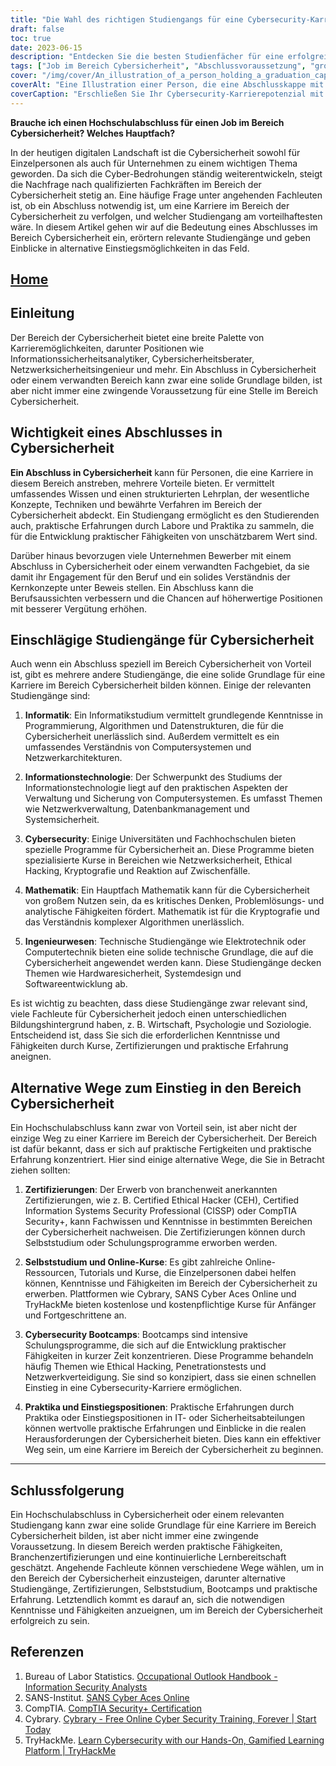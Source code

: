 ```yaml
---
title: "Die Wahl des richtigen Studiengangs für eine Cybersecurity-Karriere: Ein Leitfaden für angehende Fachkräfte"
draft: false
toc: true
date: 2023-06-15
description: "Entdecken Sie die besten Studienfächer für eine erfolgreiche Cybersecurity-Karriere und erfahren Sie, wie Sie den Weg zu einer qualifizierten Fachkraft finden."
tags: ["Job im Bereich Cybersicherheit", "Abschlussvoraussetzung", "große Auswahl", "Karriere im Bereich Cybersicherheit", "Informationssicherheit", "Cyber-Bedrohungen", "Karrieremöglichkeiten", "Entwicklung von Fähigkeiten", "Branchenzertifizierungen", "Bootcamps für Cybersicherheit", "Möglichkeiten des Selbststudiums", "Online-Kurse", "Praktikantenprogramme", "Einstiegspositionen", "Jobs im Bereich Cybersicherheit", "Cybersicherheitsausbildung", "Berufsberatung", "Wege der Cybersicherheit", "beste Studiengänge für Cybersicherheit", "Cybersicherheits-Lehrplan", "Hauptfach Informationstechnologie", "Hauptfach Informatik", "Hauptfach Mathematik", "Schwerpunkt Ingenieurwesen", "Wirtschaft und Cybersicherheit", "Psychologie und Cybersicherheit", "Soziologie und Cybersicherheit", "Berufsaussichten im Bereich Cybersicherheit", "praktische Fähigkeiten im Bereich der Cybersicherheit", "kontinuierliches Lernen im Bereich der Cybersicherheit", "Nachfrage nach Fachleuten für Cybersicherheit"]
cover: "/img/cover/An_illustration_of_a_person_holding_a_graduation_cap_with.png"
coverAlt: "Eine Illustration einer Person, die eine Abschlusskappe mit einem Schild hält, das für Cybersicherheit steht und die Notwendigkeit von Bildung und Fähigkeiten im Bereich der Cybersicherheit symbolisiert. --aspect 16:9"
coverCaption: "Erschließen Sie Ihr Cybersecurity-Karrierepotenzial mit Bildung und Fähigkeiten."
---
```


**Brauche ich einen Hochschulabschluss für einen Job im Bereich Cybersicherheit? Welches Hauptfach?**

In der heutigen digitalen Landschaft ist die Cybersicherheit sowohl für Einzelpersonen als auch für Unternehmen zu einem wichtigen Thema geworden. Da sich die Cyber-Bedrohungen ständig weiterentwickeln, steigt die Nachfrage nach qualifizierten Fachkräften im Bereich der Cybersicherheit stetig an. Eine häufige Frage unter angehenden Fachleuten ist, ob ein Abschluss notwendig ist, um eine Karriere im Bereich der Cybersicherheit zu verfolgen, und welcher Studiengang am vorteilhaftesten wäre. In diesem Artikel gehen wir auf die Bedeutung eines Abschlusses im Bereich Cybersicherheit ein, erörtern relevante Studiengänge und geben Einblicke in alternative Einstiegsmöglichkeiten in das Feld.

## [Home](/cyber-security-career-playbook-start/)

## Einleitung

Der Bereich der Cybersicherheit bietet eine breite Palette von Karrieremöglichkeiten, darunter Positionen wie Informationssicherheitsanalytiker, Cybersicherheitsberater, Netzwerksicherheitsingenieur und mehr. Ein Abschluss in Cybersicherheit oder einem verwandten Bereich kann zwar eine solide Grundlage bilden, ist aber nicht immer eine zwingende Voraussetzung für eine Stelle im Bereich Cybersicherheit.

## Wichtigkeit eines Abschlusses in Cybersicherheit

**Ein Abschluss in Cybersicherheit** kann für Personen, die eine Karriere in diesem Bereich anstreben, mehrere Vorteile bieten. Er vermittelt umfassendes Wissen und einen strukturierten Lehrplan, der wesentliche Konzepte, Techniken und bewährte Verfahren im Bereich der Cybersicherheit abdeckt. Ein Studiengang ermöglicht es den Studierenden auch, praktische Erfahrungen durch Labore und Praktika zu sammeln, die für die Entwicklung praktischer Fähigkeiten von unschätzbarem Wert sind.

Darüber hinaus bevorzugen viele Unternehmen Bewerber mit einem Abschluss in Cybersicherheit oder einem verwandten Fachgebiet, da sie damit ihr Engagement für den Beruf und ein solides Verständnis der Kernkonzepte unter Beweis stellen. Ein Abschluss kann die Berufsaussichten verbessern und die Chancen auf höherwertige Positionen mit besserer Vergütung erhöhen.

## Einschlägige Studiengänge für Cybersicherheit

Auch wenn ein Abschluss speziell im Bereich Cybersicherheit von Vorteil ist, gibt es mehrere andere Studiengänge, die eine solide Grundlage für eine Karriere im Bereich Cybersicherheit bilden können. Einige der relevanten Studiengänge sind:

1. **Informatik**: Ein Informatikstudium vermittelt grundlegende Kenntnisse in Programmierung, Algorithmen und Datenstrukturen, die für die Cybersicherheit unerlässlich sind. Außerdem vermittelt es ein umfassendes Verständnis von Computersystemen und Netzwerkarchitekturen.

2. **Informationstechnologie**: Der Schwerpunkt des Studiums der Informationstechnologie liegt auf den praktischen Aspekten der Verwaltung und Sicherung von Computersystemen. Es umfasst Themen wie Netzwerkverwaltung, Datenbankmanagement und Systemsicherheit.

3. **Cybersecurity**: Einige Universitäten und Fachhochschulen bieten spezielle Programme für Cybersicherheit an. Diese Programme bieten spezialisierte Kurse in Bereichen wie Netzwerksicherheit, Ethical Hacking, Kryptografie und Reaktion auf Zwischenfälle.

4. **Mathematik**: Ein Hauptfach Mathematik kann für die Cybersicherheit von großem Nutzen sein, da es kritisches Denken, Problemlösungs- und analytische Fähigkeiten fördert. Mathematik ist für die Kryptografie und das Verständnis komplexer Algorithmen unerlässlich.

5. **Ingenieurwesen**: Technische Studiengänge wie Elektrotechnik oder Computertechnik bieten eine solide technische Grundlage, die auf die Cybersicherheit angewendet werden kann. Diese Studiengänge decken Themen wie Hardwaresicherheit, Systemdesign und Softwareentwicklung ab.

Es ist wichtig zu beachten, dass diese Studiengänge zwar relevant sind, viele Fachleute für Cybersicherheit jedoch einen unterschiedlichen Bildungshintergrund haben, z. B. Wirtschaft, Psychologie und Soziologie. Entscheidend ist, dass Sie sich die erforderlichen Kenntnisse und Fähigkeiten durch Kurse, Zertifizierungen und praktische Erfahrung aneignen.

## Alternative Wege zum Einstieg in den Bereich Cybersicherheit

Ein Hochschulabschluss kann zwar von Vorteil sein, ist aber nicht der einzige Weg zu einer Karriere im Bereich der Cybersicherheit. Der Bereich ist dafür bekannt, dass er sich auf praktische Fertigkeiten und praktische Erfahrung konzentriert. Hier sind einige alternative Wege, die Sie in Betracht ziehen sollten:

1. **Zertifizierungen**: Der Erwerb von branchenweit anerkannten Zertifizierungen, wie z. B. Certified Ethical Hacker (CEH), Certified Information Systems Security Professional (CISSP) oder CompTIA Security+, kann Fachwissen und Kenntnisse in bestimmten Bereichen der Cybersicherheit nachweisen. Die Zertifizierungen können durch Selbststudium oder Schulungsprogramme erworben werden.

2. **Selbststudium und Online-Kurse**: Es gibt zahlreiche Online-Ressourcen, Tutorials und Kurse, die Einzelpersonen dabei helfen können, Kenntnisse und Fähigkeiten im Bereich der Cybersicherheit zu erwerben. Plattformen wie Cybrary, SANS Cyber Aces Online und TryHackMe bieten kostenlose und kostenpflichtige Kurse für Anfänger und Fortgeschrittene an.

3. **Cybersecurity Bootcamps**: Bootcamps sind intensive Schulungsprogramme, die sich auf die Entwicklung praktischer Fähigkeiten in kurzer Zeit konzentrieren. Diese Programme behandeln häufig Themen wie Ethical Hacking, Penetrationstests und Netzwerkverteidigung. Sie sind so konzipiert, dass sie einen schnellen Einstieg in eine Cybersecurity-Karriere ermöglichen.

4. **Praktika und Einstiegspositionen**: Praktische Erfahrungen durch Praktika oder Einstiegspositionen in IT- oder Sicherheitsabteilungen können wertvolle praktische Erfahrungen und Einblicke in die realen Herausforderungen der Cybersicherheit bieten. Dies kann ein effektiver Weg sein, um eine Karriere im Bereich der Cybersicherheit zu beginnen.

______

## Schlussfolgerung

Ein Hochschulabschluss in Cybersicherheit oder einem relevanten Studiengang kann zwar eine solide Grundlage für eine Karriere im Bereich Cybersicherheit bilden, ist aber nicht immer eine zwingende Voraussetzung. In diesem Bereich werden praktische Fähigkeiten, Branchenzertifizierungen und eine kontinuierliche Lernbereitschaft geschätzt. Angehende Fachleute können verschiedene Wege wählen, um in den Bereich der Cybersicherheit einzusteigen, darunter alternative Studiengänge, Zertifizierungen, Selbststudium, Bootcamps und praktische Erfahrung. Letztendlich kommt es darauf an, sich die notwendigen Kenntnisse und Fähigkeiten anzueignen, um im Bereich der Cybersicherheit erfolgreich zu sein.

## Referenzen

1. Bureau of Labor Statistics. [Occupational Outlook Handbook - Information Security Analysts](https://www.bls.gov/ooh/computer-and-information-technology/information-security-analysts.htm)
2. SANS-Institut. [SANS Cyber Aces Online](https://www.cyberaces.org/)
3. CompTIA. [CompTIA Security+ Certification](https://www.comptia.org/certifications/security)
4. Cybrary. [Cybrary - Free Online Cyber Security Training, Forever | Start Today](https://www.cybrary.it/)
5. TryHackMe. [Learn Cybersecurity with our Hands-On, Gamified Learning Platform | TryHackMe](https://tryhackme.com/)

